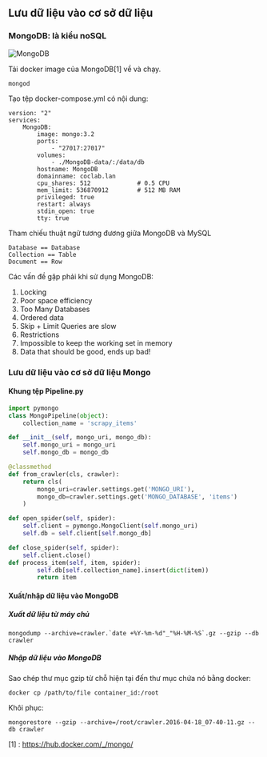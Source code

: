## Lưu dữ liệu vào cơ sở dữ liệu

### MongoDB: là kiểu noSQL

![MongoDB](https://github.com/tuantmtb/int3507-2017/blob/master/group3/img/MongoDB-logo.jpeg?raw=true)

Tải docker image của MongoDB[1] về và chạy.
```lightning
mongod
```

Tạo tệp docker-compose.yml có nội dung:

```lightning
version: "2"
services:
    MongoDB:
        image: mongo:3.2
        ports:
            - "27017:27017"
        volumes:
            - ./MongoDB-data/:/data/db
        hostname: MongoDB
        domainname: coclab.lan
        cpu_shares: 512             # 0.5 CPU
        mem_limit: 536870912        # 512 MB RAM
        privileged: true
        restart: always
        stdin_open: true
        tty: true
```

Tham chiếu thuật ngữ tương đương giữa MongoDB và MySQL

```lightning
Database == Database
Collection == Table
Document == Row
```

Các vấn đề gặp phải khi sử dụng MongoDB:

1.	Locking
2.	Poor space efficiency
3.	Too Many Databases
4.	Ordered data
5.	Skip + Limit Queries are slow
6.	Restrictions
7.	Impossible to keep the working set in memory
8.	Data that should be good, ends up bad!

### Lưu dữ liệu vào cơ sở dữ liệu Mongo
#### Khung tệp Pipeline.py

```python
import pymongo
class MongoPipeline(object):
    collection_name = 'scrapy_items'

def __init__(self, mongo_uri, mongo_db):
    self.mongo_uri = mongo_uri
    self.mongo_db = mongo_db

@classmethod
def from_crawler(cls, crawler):
    return cls(
        mongo_uri=crawler.settings.get('MONGO_URI'),
        mongo_db=crawler.settings.get('MONGO_DATABASE', 'items')
    )

def open_spider(self, spider):
    self.client = pymongo.MongoClient(self.mongo_uri)
    self.db = self.client[self.mongo_db]

def close_spider(self, spider):
    self.client.close()
def process_item(self, item, spider):
        self.db[self.collection_name].insert(dict(item))
        return item
```
#### Xuất/nhập dữ liệu vào MongoDB
##### Xuất dữ liệu từ máy chủ

```lightning
mongodump --archive=crawler.`date +%Y-%m-%d"_"%H-%M-%S`.gz --gzip --db crawler
```
##### Nhập dữ liệu vào MongoDB
Sao chép thư mục gzip từ chỗ hiện tại đến thư mục chứa nó bằng docker:

```lightning
docker cp /path/to/file container_id:/root
```

Khôi phục:

```lightning
mongorestore --gzip --archive=/root/crawler.2016-04-18_07-40-11.gz --db crawler
```

[1] : https://hub.docker.com/_/mongo/